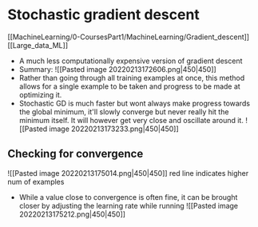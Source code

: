 # Stochastic gradient descent 
[[MachineLearning/0-CoursesPart1/MachineLearning/Gradient_descent]]
[[Large_data_ML]]
- A much less computationally expensive version of gradient descent
- Summary:
![[Pasted image 20220213172606.png|450|450]]
- Rather than going through all training examples at once, this method allows for a single example to be taken and progress to be made at optimizing it.
- Stochastic GD is much faster but wont always make progress towards the global minimum, it'll slowly converge but never really hit the minimum itself. It will however get very close and oscillate around it.
![[Pasted image 20220213173233.png|450|450]]
## Checking for convergence
![[Pasted image 20220213175014.png|450|450]]
red line indicates higher num of examples
- While a value close to convergence is often fine, it can be brought closer by adjusting the learning rate while running
![[Pasted image 20220213175212.png|450|450]] 